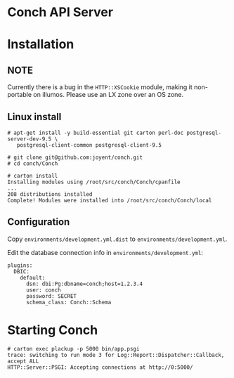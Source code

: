 # Conch API Server

# Installation

## NOTE

Currently there is a bug in the `HTTP::XSCookie` module, making it non-portable
on illumos. Please use an LX zone over an OS zone.

## Linux install

```
# apt-get install -y build-essential git carton perl-doc postgresql-server-dev-9.5 \
   postgresql-client-common postgresql-client-9.5

# git clone git@github.com:joyent/conch.git
# cd conch/Conch

# carton install
Installing modules using /root/src/conch/Conch/cpanfile
...
208 distributions installed
Complete! Modules were installed into /root/src/conch/Conch/local

```

## Configuration

Copy `environments/development.yml.dist` to `environments/development.yml`.

Edit the database connection info in `environments/development.yml`:

```
plugins:
  DBIC:
    default:
      dsn: dbi:Pg:dbname=conch;host=1.2.3.4
      user: conch
      password: SECRET
      schema_class: Conch::Schema
```

# Starting Conch

```
# carton exec plackup -p 5000 bin/app.psgi
trace: switching to run mode 3 for Log::Report::Dispatcher::Callback, accept ALL
HTTP::Server::PSGI: Accepting connections at http://0:5000/
```
